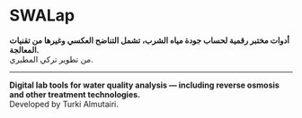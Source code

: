 # SWALap

**أدوات مختبر رقمية لحساب جودة مياه الشرب، تشمل التناضح العكسي وغيرها من تقنيات المعالجة.**  
من تطوير تركي المطيري.

---

**Digital lab tools for water quality analysis — including reverse osmosis and other treatment technologies.**  
Developed by Turki Almutairi.

